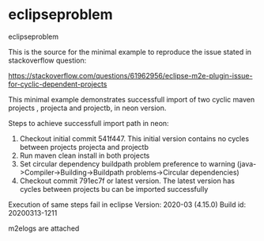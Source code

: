 # eclipseproblem
eclipseproblem

This is the source for the minimal example to reproduce the issue stated in stackoverflow question:

https://stackoverflow.com/questions/61962956/eclipse-m2e-plugin-issue-for-cyclic-dependent-projects

This minimal example demonstrates successfull import of two cyclic maven projects , projecta and projectb, in neon version. 

Steps to achieve successfull import path in neon:

1. Checkout initial commit 541f447. This initial version contains no cycles between projects projecta and projectb 
1. Run maven clean install in both projects
1. Set circular dependency buildpath problem preference to warning (java->Compiler->Building->Buildpath problems->Circular dependencies)
1. Checkout commit 791ec7f or latest version. The latest version has cycles between projects  bu can be imported successfully

Execution of same steps fail in eclipse Version: 2020-03 (4.15.0) Build id: 20200313-1211

m2elogs are attached


